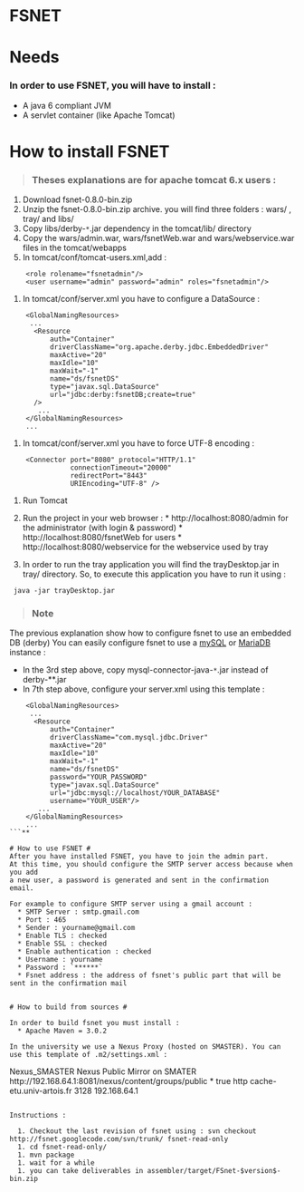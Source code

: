 # FSNET #

# Needs #

### In order to use FSNET, you will have to install : ###
  * A java 6 compliant JVM
  * A servlet container (like Apache Tomcat)

# How to install FSNET #

> ### Theses explanations are for apache tomcat 6.x users : ###

  1. Download fsnet-0.8.0-bin.zip
  1. Unzip the fsnet-0.8.0-bin.zip archive. you will find three folders : wars/ , tray/ and libs/
  1. Copy libs/derby-`*`.jar dependency in the tomcat/lib/ directory
  1. Copy the wars/admin.war, wars/fsnetWeb.war and wars/webservice.war files in the tomcat/webapps
  1. In tomcat/conf/tomcat-users.xml,add :
```
    <role rolename="fsnetadmin"/>
    <user username="admin" password="admin" roles="fsnetadmin"/>
```
  1. In tomcat/conf/server.xml you have to configure a DataSource :
```
    <GlobalNamingResources>
     ...
      <Resource 
          auth="Container" 
          driverClassName="org.apache.derby.jdbc.EmbeddedDriver" 
          maxActive="20" 
          maxIdle="10" 
          maxWait="-1" 
          name="ds/fsnetDS" 
          type="javax.sql.DataSource" 
          url="jdbc:derby:fsnetDB;create=true" 
      />
       ...
    </GlobalNamingResources>
    ...
```
  1. In tomcat/conf/server.xml you have to force UTF-8 encoding :
```
    <Connector port="8080" protocol="HTTP/1.1" 
               connectionTimeout="20000" 
               redirectPort="8443"
               URIEncoding="UTF-8" />
```
  1. Run Tomcat
  1. Run the project in your web browser :
    * http://localhost:8080/admin for the administrator (with login & password)
    * http://localhost:8080/fsnetWeb for users
    * http://localhost:8080/webservice for the webservice used by tray

  1. In order to run the tray application you will find the trayDesktop.jar in tray/ directory. So, to execute this application you have to run it using :
```
 java -jar trayDesktop.jar
```

> ### Note ###

The previous explanation show how to configure fsnet to use an embedded DB (derby)
You can easily configure fsnet to use a [mySQL](http://www.mysql.com/) or [MariaDB](https://mariadb.org/) instance :
  * In the 3rd step above, copy mysql-connector-java-`*`.jar instead of derby-**.jar
  * In 7th step above, configure your server.xml using this template :
```
    <GlobalNamingResources>
     ...
      <Resource 
          auth="Container" 
          driverClassName="com.mysql.jdbc.Driver" 
          maxActive="20" 
          maxIdle="10" 
          maxWait="-1" 
          name="ds/fsnetDS" 
          password="YOUR_PASSWORD" 
          type="javax.sql.DataSource" 
          url="jdbc:mysql://localhost/YOUR_DATABASE" 
          username="YOUR_USER"/>
       ...
    </GlobalNamingResources>
    ...
```**

# How to use FSNET #
After you have installed FSNET, you have to join the admin part.
At this time, you should configure the SMTP server access because when you add
a new user, a password is generated and sent in the confirmation email.

For example to configure SMTP server using a gmail account :
  * SMTP Server : smtp.gmail.com
  * Port : 465
  * Sender : yourname@gmail.com
  * Enable TLS : checked
  * Enable SSL : checked
  * Enable authentication : checked
  * Username : yourname
  * Password : `******`
  * Fsnet address : the address of fsnet's public part that will be sent in the confirmation mail


# How to build from sources #

In order to build fsnet you must install :
  * Apache Maven = 3.0.2

In the university we use a Nexus Proxy (hosted on SMASTER). You can use this template of .m2/settings.xml :

```
<settings>
<mirrors>
    <mirror>
      <id>Nexus_SMASTER</id>
      <name>Nexus Public Mirror on SMATER</name>
      <url>http://192.168.64.1:8081/nexus/content/groups/public</url>
      <mirrorOf>*</mirrorOf>
    </mirror>
</mirrors>
<proxies>
   <proxy>
      <active>true</active>
      <protocol>http</protocol>
      <host>cache-etu.univ-artois.fr</host>
      <port>3128</port>
      <nonProxyHosts>192.168.64.1</nonProxyHosts>
    </proxy>
  </proxies>
</settings>

```

Instructions :

  1. Checkout the last revision of fsnet using : svn checkout http://fsnet.googlecode.com/svn/trunk/ fsnet-read-only
  1. cd fsnet-read-only/
  1. mvn package
  1. wait for a while
  1. you can take deliverables in assembler/target/FSnet-$version$-bin.zip

